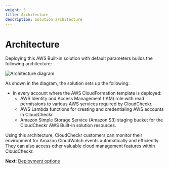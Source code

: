 ```yaml
---
weight: 5
title: Architecture
description: Solution architecture
---
```

# Architecture

Deploying this AWS Built-in solution with default parameters builds the following architecture:

![Architecture diagram](/images/cloudcheckr-abi-architecture-diagram.png)

As shown in the diagram, the solution sets up the following:

* In every account where the AWS CloudFormation template is deployed:
    * AWS Identity and Access Management (IAM) role with read permissions to various AWS services required by CloudCheckr.
    * AWS Lambda functions for creating and credentialing AWS accounts in CloudCheckr.
    * Amazon Simple Storage Service (Amazon S3) staging bucket for the CloudCheckr AWS Built-in solution resources.

Using this architecture, CloudCheckr customers can monitor their environment for Amazon CloudWatch events automatically and efficiently. They can also access other valuable cloud management features within CloudCheckr.

**Next**: [Deployment options](/deployment-options/index.html)



